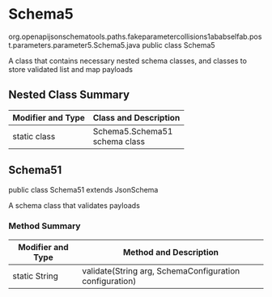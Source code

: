 # Schema5
org.openapijsonschematools.paths.fakeparametercollisions1ababselfab.post.parameters.parameter5.Schema5.java
public class Schema5

A class that contains necessary nested schema classes, and classes to store validated list and map payloads

## Nested Class Summary
| Modifier and Type | Class and Description |
| ----------------- | ---------------------- |
| static class | Schema5.Schema51<br> schema class |

## Schema51
public class Schema51
extends JsonSchema

A schema class that validates payloads

### Method Summary
| Modifier and Type | Method and Description |
| ----------------- | ---------------------- |
| static String | validate(String arg, SchemaConfiguration configuration) |
